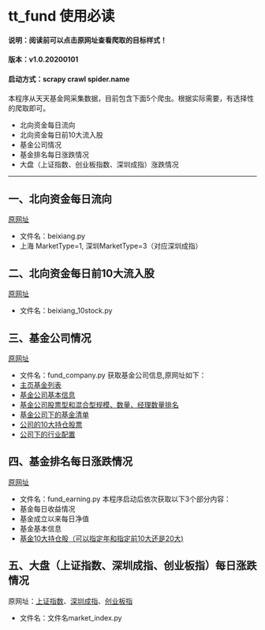 # tt_fund 使用必读


#### 说明：阅读前可以点击原网址查看爬取的目标样式！

#### 版本：v1.0.20200101

#### 启动方式：scrapy crawl spider.name

本程序从天天基金网采集数据，目前包含下面5个爬虫。根据实际需要，有选择性的爬取即可。

- 北向资金每日流向  
- 北向资金每日前10大流入股  
- 基金公司情况  
- 基金排名每日涨跌情况  
- 大盘（上证指数、创业板指数、深圳成指）涨跌情况 

---

## 一、北向资金每日流向

[原网址](http://data.eastmoney.com/hsgt/index.html)

- 文件名：beixiang.py
- 上海 MarketType=1, 深圳MarketType=3（对应深圳成指）

## 二、北向资金每日前10大流入股

[原网址](http://data.eastmoney.com/hsgt/top10/2020-01-02.html)

- 文件名：beixiang_10stock.py

## 三、基金公司情况

[原网址](http://fund.eastmoney.com/Company/default.html)

- 文件名：fund_company.py
  获取基金公司信息,原网址如下：  
- [主页基金列表](http://fund.eastmoney.com/Company/default.html)
- [基金公司基本信息](http://fund.eastmoney.com/Company/80560392.html)
- [基金公司股票型和混合型规模、数量、经理数量排名](http://fund.eastmoney.com/Company/home/Gmtable?gsId=80560392&fundType=25)
- [基金公司下的基金清单](http://fund.eastmoney.com/Company/home/KFSFundNet?gsid=80560392&fundType=25)
- [公司的10大持仓股票](http://fund.eastmoney.com/Company/f10/gscc_80560392.html)
- [公司下的行业配置](http://fund.eastmoney.com/Company/f10/hypz_80560392.html)

## 四、基金排名每日涨跌情况

[原网址](http://fund.eastmoney.com/data/fundranking.html)

- 文件名：fund_earning.py
  本程序启动后依次获取以下3个部分内容：
- 基金每日收益情况
- 基金成立以来每日净值
- 基金基本信息
- [基金10大持仓股（可以指定年和指定前10大还是20大)](http://fundf10.eastmoney.com/FundArchivesDatas.aspx?type=jjcc&code=320007&topline=10&year=&month=)

## 五、大盘（上证指数、深圳成指、创业板指）每日涨跌情况

原网址：[上证指数](http://quote.eastmoney.com/zs000001.html)、[深圳成指](http://quote.eastmoney.com/zs399001.html)、[创业板指](http://quote.eastmoney.com/zs399006.html)

- 文件名：文件名market_index.py
